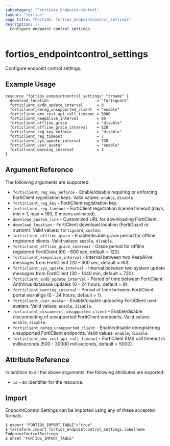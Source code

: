 ```yaml
---
subcategory: "FortiGate Endpoint-Control"
layout: "fortios"
page_title: "FortiOS: fortios_endpointcontrol_settings"
description: |-
  Configure endpoint control settings.
---
```


# fortios_endpointcontrol_settings
Configure endpoint control settings.

## Example Usage

```hcl
resource "fortios_endpointcontrol_settings" "trname" {
  download_location                     = "fortiguard"
  forticlient_avdb_update_interval      = 8
  forticlient_dereg_unsupported_client  = "enable"
  forticlient_ems_rest_api_call_timeout = 5000
  forticlient_keepalive_interval        = 60
  forticlient_offline_grace             = "disable"
  forticlient_offline_grace_interval    = 120
  forticlient_reg_key_enforce           = "disable"
  forticlient_reg_timeout               = 7
  forticlient_sys_update_interval       = 720
  forticlient_user_avatar               = "enable"
  forticlient_warning_interval          = 1
}
```

## Argument Reference

The following arguments are supported:

* `forticlient_reg_key_enforce` - Enable/disable requiring or enforcing FortiClient registration keys. Valid values: `enable`, `disable`.
* `forticlient_reg_key` - FortiClient registration key.
* `forticlient_reg_timeout` - FortiClient registration license timeout (days, min = 1, max = 180, 0 means unlimited).
* `download_custom_link` - Customized URL for downloading FortiClient.
* `download_location` - FortiClient download location (FortiGuard or custom). Valid values: `fortiguard`, `custom`.
* `forticlient_offline_grace` - Enable/disable grace period for offline registered clients. Valid values: `enable`, `disable`.
* `forticlient_offline_grace_interval` - Grace period for offline registered FortiClient (60 - 600 sec, default = 120).
* `forticlient_keepalive_interval` - Interval between two KeepAlive messages from FortiClient (20 - 300 sec, default = 60).
* `forticlient_sys_update_interval` - Interval between two system update messages from FortiClient (30 - 1440 min, default = 720).
* `forticlient_avdb_update_interval` - Period of time between FortiClient AntiVirus database updates (0 - 24 hours, default = 8).
* `forticlient_warning_interval` - Period of time between FortiClient portal warnings (0 - 24 hours, default = 1).
* `forticlient_user_avatar` - Enable/disable uploading FortiClient user avatars. Valid values: `enable`, `disable`.
* `forticlient_disconnect_unsupported_client` - Enable/disable disconnecting of unsupported FortiClient endpoints. Valid values: `enable`, `disable`.
* `forticlient_dereg_unsupported_client` - Enable/disable deregistering unsupported FortiClient endpoints. Valid values: `enable`, `disable`.
* `forticlient_ems_rest_api_call_timeout` - FortiClient EMS call timeout in milliseconds (500 - 30000 milliseconds, default = 5000).


## Attribute Reference

In addition to all the above arguments, the following attributes are exported:
* `id` - an identifier for the resource.

## Import

EndpointControl Settings can be imported using any of these accepted formats:
```
$ export "FORTIOS_IMPORT_TABLE"="true"
$ terraform import fortios_endpointcontrol_settings.labelname EndpointControlSettings
$ unset "FORTIOS_IMPORT_TABLE"
```
